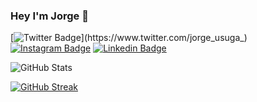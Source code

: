 ### Hey I'm Jorge 👋
[![Twitter Badge](https://img.shields.io/badge/-Jorge_usuga-blue?style=flat&logo=Twitter&logoColor=white&link=https://www.twitter.com/jorge_usuga_)](https://www.twitter.com/jorge_usuga_)
[![Instagram Badge](https://img.shields.io/badge/-@Jorge_usuga-purple?style=flat&logo=instagram&logoColor=white&link=https://instagram.com/jlim_slam/)](https://instagram.com/_jorge_usuga)
[![Linkedin Badge](https://img.shields.io/badge/-Jorge_usuga-blue?style=flat&logo=Linkedin&logoColor=white&link=https://www.linkedin.com/in/jusuga/)](https://www.linkedin.com/in/jusuga/)

<!--
**TheGeorgeZ/TheGeorgeZ** is a ✨ _special_ ✨ repository because its `README.md` (this file) appears on your GitHub profile.

Here are some ideas to get you started:

- 🔭 I’m currently working on ...
- 🌱 I’m currently learning ...
- 👯 I’m looking to collaborate on ...
- 🤔 I’m looking for help with ...
- 💬 Ask me about ...
- 📫 How to reach me: ...
- 😄 Pronouns: ...
- ⚡ Fun fact: ...
-->
![GitHub Stats](https://github-readme-stats.vercel.app/api?username=atsugula&show_icons=true&theme=gotham)

[![GitHub Streak](https://streak-stats.demolab.com?user=atsugula&theme=dark&hide_border=true)](https://git.io/streak-stats)


